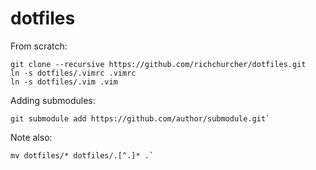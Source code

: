 dotfiles
========

From scratch:

    git clone --recursive https://github.com/richchurcher/dotfiles.git
    ln -s dotfiles/.vimrc .vimrc
    ln -s dotfiles/.vim .vim

Adding submodules:

    git submodule add https://github.com/author/submodule.git`

Note also:

    mv dotfiles/* dotfiles/.[^.]* .`
